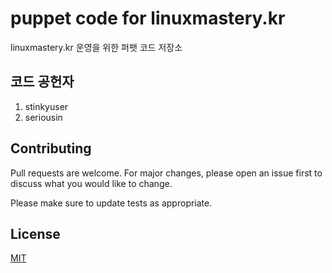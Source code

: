 # puppet code for linuxmastery.kr
 
linuxmastery.kr 운영을 위한 퍼팻 코드 저장소
 
## 코드 공헌자
 
1. stinkyuser
2. seriousin
 
## Contributing

Pull requests are welcome. For major changes, please open an issue first to discuss what you would like to change.
 
Please make sure to update tests as appropriate.
 
## License

[MIT](https://choosealicense.com/licenses/mit/)


